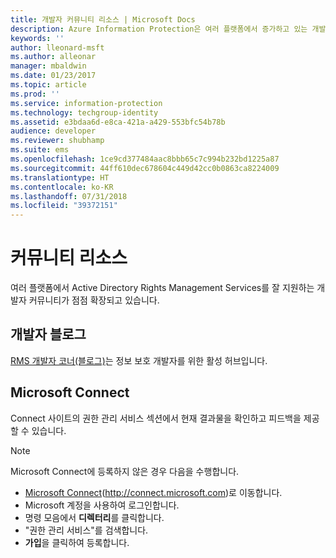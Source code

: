 ```yaml
---
title: 개발자 커뮤니티 리소스 | Microsoft Docs
description: Azure Information Protection은 여러 플랫폼에서 증가하고 있는 개발자 커뮤니티의 원활한 지원을 받습니다.
keywords: ''
author: lleonard-msft
ms.author: alleonar
manager: mbaldwin
ms.date: 01/23/2017
ms.topic: article
ms.prod: ''
ms.service: information-protection
ms.technology: techgroup-identity
ms.assetid: e3bdaa6d-e8ca-421a-a429-553bfc54b78b
audience: developer
ms.reviewer: shubhamp
ms.suite: ems
ms.openlocfilehash: 1ce9cd377484aac8bbb65c7c994b232bd1225a87
ms.sourcegitcommit: 44ff610dec678604c449d42cc0b0863ca8224009
ms.translationtype: HT
ms.contentlocale: ko-KR
ms.lasthandoff: 07/31/2018
ms.locfileid: "39372151"
---
```

# <a name="community-resources"></a>커뮤니티 리소스

여러 플랫폼에서 Active Directory Rights Management Services를 잘 지원하는 개발자 커뮤니티가 점점 확장되고 있습니다.

## <a name="developers-blog"></a>개발자 블로그
[RMS 개발자 코너(블로그)](http://blogs.msdn.com/b/rms/)는 정보 보호 개발자를 위한 활성 허브입니다.

## <a name="microsoft-connect"></a>Microsoft Connect
Connect 사이트의 권한 관리 서비스 섹션에서 현재 결과물을 확인하고 피드백을 제공할 수 있습니다.

> [!NOTE]
>
>Microsoft Connect에 등록하지 않은 경우 다음을 수행합니다.
>
>-   [Microsoft Connect](http://connect.microsoft.com)(http://connect.microsoft.com)로 이동합니다.
>-   Microsoft 계정을 사용하여 로그인합니다.
>-   명령 모음에서 **디렉터리**를 클릭합니다.
>-   "권한 관리 서비스"를 검색합니다.
>-   **가입**을 클릭하여 등록합니다.
